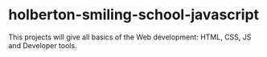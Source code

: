 # holberton-smiling-school-javascript
This projects will give all basics of the Web development: HTML, CSS, JS and Developer tools.
